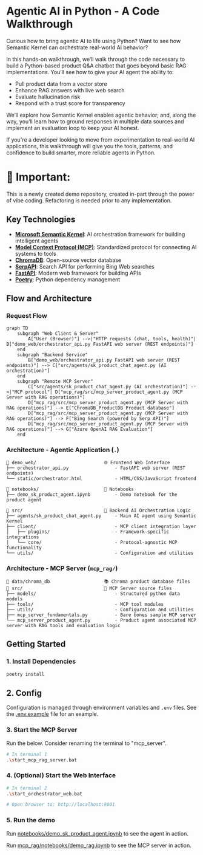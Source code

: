 # Agentic AI in Python - A Code Walkthrough

Curious how to bring agentic AI to life using Python? Want to see how Semantic Kernel can orchestrate real-world AI behavior?

In this hands-on walkthrough, we’ll walk through the code necessary to build a Python-based product Q&A chatbot that goes beyond basic RAG implementations. You’ll see how to give your AI agent the ability to:

- Pull product data from a vector store
- Enhance RAG answers with live web search
- Evaluate hallucination risk
- Respond with a trust score for transparency

We’ll explore how Semantic Kernel enables agentic behavior; and, along the way, you’ll learn how to ground responses in multiple data sources and implement an evaluation loop to keep your AI honest.

If you're a developer looking to move from experimentation to real-world AI applications, this walkthrough will give you the tools, patterns, and confidence to build smarter, more reliable agents in Python.

# **🚨 Important:** 
This is a newly created demo repository, created in-part through the power of vibe coding. Refactoring is needed prior to any implementation.

## Key Technologies

- **[Microsoft Semantic Kernel](https://learn.microsoft.com/en-us/semantic-kernel/overview/)**: AI orchestration framework for building intelligent agents
- **[Model Context Protocol (MCP)](https://modelcontextprotocol.io/docs/getting-started/intro)**: Standardized protocol for connecting AI systems to tools
- **[ChromaDB](https://docs.trychroma.com/docs/overview/introduction)**: Open-source vector database
- **[SerpAPI](https://serpapi.com/)**: Search API for performing Bing Web searches
- **[FastAPI](https://fastapi.tiangolo.com/)**: Modern web framework for building APIs
- **[Poetry](https://python-poetry.org/)**: Python dependency management

## Flow and Architecture

### Request Flow

```mermaid
graph TD
    subgraph "Web Client & Server"
        A["User (Browser)"] -->|"HTTP requests (chat, tools, health)"| B["demo_web/orchestrator_api.py FastAPI web server (REST endpoints)"]
    end
    subgraph "Backend Service"
        B["demo_web/orchestrator_api.py FastAPI web server (REST endpoints)"] --> C["src/agents/sk_product_chat_agent.py (AI orchestration)"]
    end
    subgraph "Remote MCP Server"
        C["src/agents/sk_product_chat_agent.py (AI orchestration)"] -->|"MCP protocol"| D["mcp_rag/src/mcp_server_product_agent.py (MCP Server with RAG operations)"]
        D["mcp_rag/src/mcp_server_product_agent.py (MCP Server with RAG operations)"] --> E["ChromaDB_ProductDB Product database"]
        D["mcp_rag/src/mcp_server_product_agent.py (MCP Server with RAG operations)"] --> F["Bing Search (powered by Serp API)"]
        D["mcp_rag/src/mcp_server_product_agent.py (MCP Server with RAG operations)"] --> G["Azure OpenAI RAG Evaluation"]
    end
```

### Architecture - Agentic Application (`.`)

```
📁 demo_web/                         🌐 Frontend Web Interface
├── orchestrator_api.py                 - FastAPI web server (REST endpoints)
└── static/orchestrator.html            - HTML/CSS/JavaScript frontend

📁 notebooks/                        📓 Notebooks
├── demo_sk_product_agent.ipynb         - Demo notebook for the product agent

📁 src/                              🧠 Backend AI Orchestration Logic
├── agents/sk_product_chat_agent.py     - Main AI agent using Semantic Kernel
├── client/                             - MCP client integration layer
│   ├── plugins/                        - Framework-specific integrations
│   └── core/                           - Protocol-agnostic MCP functionality
└── utils/                              - Configuration and utilities
```

### Architecture - MCP Server (`mcp_rag/`)

```
📁 data/chroma_db                    📚 Chroma product database files
📁 src/                              🧠 MCP Server source files
├── models/                             - Structured python data models
├── tools/                              - MCP tool modules
├── utils/                              - Configuration and utilities
├── mcp_server_fundamentals.py          - Bare bones sample MCP server
└── mcp_server_product_agent.py         - Product agent associated MCP server with RAG tools and evaluation logic
```

## Getting Started

### 1. Install Dependencies
```bash
poetry install
```

## 2. Config

Configuration is managed through environment variables and `.env` files. See the [.env.example](.env.example) file for an example.


### 3. Start the MCP Server

Run the below. Consider renaming the terminal to "mcp_server".

```bash
# In terminal 1
.\start_mcp_rag_server.bat
```

### 4. (Optional) Start the Web Interface
```bash
# In terminal 2
.\start_orchestrator_web.bat

# Open browser to: http://localhost:8001
```

### 5. Run the demo

Run [notebooks/demo_sk_product_agent.ipynb](notebooks/demo_sk_product_agent.ipynb) to see the agent in action.

Run [mcp_rag/notebooks/demo_rag.ipynb](mcp_rag/notebooks/demo_rag.ipynb) to see the MCP server in action.
